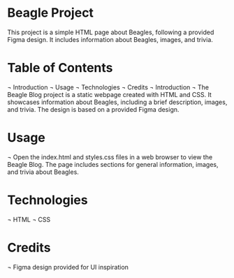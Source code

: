 # Beagle Project
This project is a simple HTML page about Beagles, following a provided Figma design. It includes information about Beagles, images, and trivia.

# Table of Contents
¬ Introduction
¬ Usage
¬ Technologies
¬ Credits
¬ Introduction
¬ The Beagle Blog project is a static webpage created with HTML and CSS. It showcases information about Beagles, including a brief description, images, and trivia. The design is based on a provided Figma design.

# Usage
¬ Open the index.html and styles.css files in a web browser to view the Beagle Blog. The page includes sections for general information, images, and trivia about Beagles.

# Technologies
¬ HTML
¬ CSS

# Credits
¬ Figma design provided for UI inspiration
